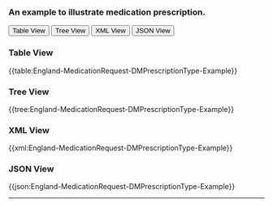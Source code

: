 ### An example to illustrate medication prescription.


<div class="tab">
 <button class="tablinks active" onclick="openTab(event, 'Table View')">Table View</button>
 <button class="tablinks" onclick="openTab(event, 'Tree View')">Tree View</button>
  <button class="tablinks" onclick="openTab(event, 'XML View')">XML View</button>
  <button class="tablinks" onclick="openTab(event, 'JSON View')">JSON View</button>
</div>
    

    
<div id="Table View" class="tabcontent" style="display:block">
  <h3>Table View</h3>
{{table:England-MedicationRequest-DMPrescriptionType-Example}}
</div>
<div id="Tree View" class="tabcontent">
  <h3>Tree View</h3>
{{tree:England-MedicationRequest-DMPrescriptionType-Example}}
</div>
<div id="XML View" class="tabcontent">
  <h3>XML View</h3>
{{xml:England-MedicationRequest-DMPrescriptionType-Example}}
</div>
<div id="JSON View" class="tabcontent">
  <h3>JSON View</h3>
{{json:England-MedicationRequest-DMPrescriptionType-Example}}
</div>

---
